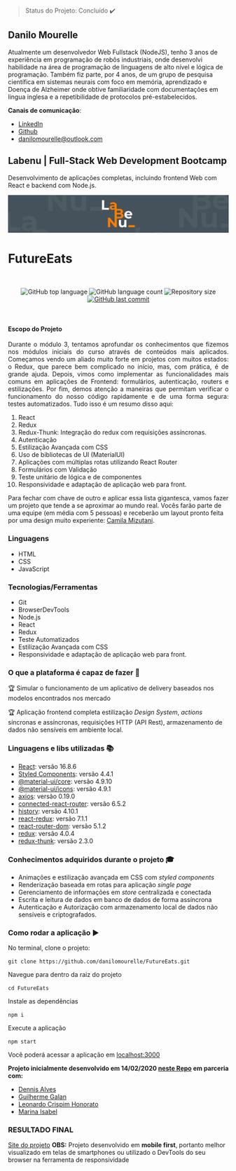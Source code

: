 > Status do Projeto: Concluído :heavy_check_mark:
## Danilo Mourelle
Atualmente um desenvolvedor Web Fullstack (NodeJS), tenho 3 anos de experiência em programação de robôs industriais, onde desenvolvi habilidade na área de programação de linguagens de alto nível e lógica de programação. Também fiz parte, por 4 anos, de um grupo de pesquisa científica em sistemas neurais com foco em memória, aprendizado e Doença de Alzheimer onde obtive familiaridade com documentações em lingua inglesa e a repetibilidade de protocolos pré-estabelecidos.

**Canais de comunicação**:
- [LinkedIn](https://www.linkedin.com/in/danilomourelle/)
- [Github](https://github.com/danilomourelle)
- <danilomourelle@outlook.com>

## Labenu | Full-Stack Web Development Bootcamp
Desenvolvimento de aplicações completas, incluindo frontend Web com React e backend com Node.js.

[![Screenshot_1](https://raw.githubusercontent.com/danilomourelle/Whats4/master/Lbn.png)](https://www.labenu.com.br/)

# FutureEats

<br>
<p align="center">
  <img alt="GitHub top language" src="https://img.shields.io/github/languages/top/danilomourelle/FutureEats">

  <img alt="GitHub language count" src="https://img.shields.io/github/languages/count/danilomourelle/FutureEats">

  <img alt="Repository size" src="https://img.shields.io/github/repo-size/danilomourelle/FutureEats">

  <a href="https://github.com/danilomourelle/FutureEats/commits/master">
    <img alt="GitHub last commit" src="https://img.shields.io/github/last-commit/danilomourelle/FutureEats">
  </a>
</p>
<br>

#### Escopo do Projeto

<p align="justify">Durante o módulo 3, tentamos aprofundar os conhecimentos que fizemos nos módulos iniciais do curso através de conteúdos mais aplicados. Começamos vendo um aliado muito forte em projetos com muitos estados: o Redux, que parece bem complicado no início, mas, com prática, é de grande ajuda. Depois, vimos como implementar as funcionalidades mais comuns em aplicações de Frontend: formulários, autenticação, routers e estilizações. Por fim, demos atenção a maneiras que permitam verificar o funcionamento do nosso código rapidamente e de uma forma segura: testes automatizados. Tudo isso é um resumo disso aqui:

1. React
2. Redux
3. Redux-Thunk: Integração do redux com requisições assíncronas.
4. Autenticação
5. Estilização Avançada com CSS
6. Uso de bibliotecas de UI (MaterialUI)
7. Aplicações com múltiplas rotas utilizando React Router
8. Formulários com Validação
9. Teste unitário de lógica e de componentes
10. Responsividade e adaptação de aplicação web para front.

Para fechar com chave de outro e aplicar essa lista gigantesca, vamos fazer um projeto que tende a se aproximar ao mundo real. Vocês farão parte de uma equipe (em média com 5 pessoas) e receberão um layout pronto feita por uma design muito experiente: [Camila Mizutani](https://www.linkedin.com/in/camila-mizutani-257495bb/). </p>

### Linguagens

* HTML
* CSS
* JavaScript

### Tecnologias/Ferramentas

* Git
* BrowserDevTools
* Node.js
* React
* Redux
* Teste Automatizados
* Estilização Avançada com CSS
* Responsividade e adaptação de aplicação web para front.

### O que a plataforma é capaz de fazer :checkered_flag:

:trophy: Simular o funcionamento de um aplicativo de delivery baseados nos modelos encontrados nos mercado 

:trophy: Aplicação frontend completa estilização *Design System*, *actions* síncronas e assíncronas, requisições HTTP (API Rest), armazenamento de dados não sensíveis em ambiente local.

### Linguagens e libs utilizadas :books:

- [React](https://pt-br.reactjs.org/): versão 16.8.6
- [Styled Components](https://styled-components.com/): versão 4.4.1
- [@material-ui/core](https://material-ui.com/): versão 4.9.10
- [@material-ui/icons](https://material-ui.com/pt/components/material-icons/): versão 4.9.1
- [axios](https://github.com/axios/axios): versão 0.19.0
- [connected-react-router](https://github.com/supasate/connected-react-router): versão 6.5.2
- [history](https://github.com/ReactTraining/history): versão 4.10.1
- [react-redux](https://react-redux.js.org/): versão 7.1.1
- [react-router-dom](https://www.npmjs.com/package/react-router-dom): versão 5.1.2
- [redux](https://redux.js.org/): versão 4.0.4
- [redux-thunk](https://www.npmjs.com/package/redux-thunk): versão 2.3.0

### Conhecimentos adquiridos durante o projeto :mortar_board:
- Animações e estilização avançada em CSS com *styled components*
- Renderização baseada em rotas para aplicação *single page*
- Gerenciamento de informações em *store* centralizada e conectada
- Escrita e leitura de dados em banco de dados de forma assíncrona
- Autenticação e Autorização com armazenamento local de dados não sensíveis e criptografados.

### Como rodar a aplicação :arrow_forward:

No terminal, clone o projeto: 

```
git clone https://github.com/danilomourelle/FutureEats.git
```
Navegue para dentro da raiz do projeto
```
cd FutureEats
```
Instale as dependências
```
npm i
```
Execute a aplicação
```
npm start
```
Você poderá acessar a aplicação em [localhost:3000](http:localhost:3000)

**Projeto inicialmente desenvolvido em 14/02/2020 [neste Repo](https://github.com/future4code/sagan-whats4-grupo1) em parceria com:**
* [Dennis Alves](https://github.com/DennisAlves)
* [Guilherme Galan](https://github.com/Galanzito)
* [Leonardo Crispim Honorato](https://github.com/leocrispim)
* [Marina Isabel](https://github.com/marinaisabels)

### RESULTADO FINAL
[Site do projeto](http://danilomourelle-futureeats.surge.sh)
**OBS:** Projeto desenvolvido em **mobile first**, portanto melhor visualizado em telas de smartphones ou utilizado o DevTools do seu browser na ferramenta de responsividade


